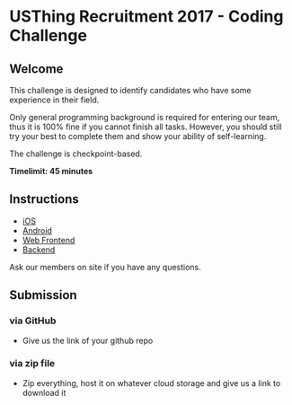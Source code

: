 USThing Recruitment 2017 - Coding Challenge
===
## Welcome
This challenge is designed to identify candidates who have some experience in their field.

Only general programming background is required for entering our team, thus it is 100% fine if you cannot finish all tasks. However, you should still try your best to complete them and show your ability of self-learning.

The challenge is checkpoint-based.

**Timelimit: 45 minutes**

## Instructions
- [iOS](https://github.com/tszkanlo/USThing-iOS-Interview-Question)
- [Android](android.md)
- [Web Frontend](frontend.md)
- [Backend](backend.md)

Ask our members on site if you have any questions.

## Submission
### via GitHub
- Give us the link of your github repo
### via zip file
- Zip everything, host it on whatever cloud storage and give us a link to download it
